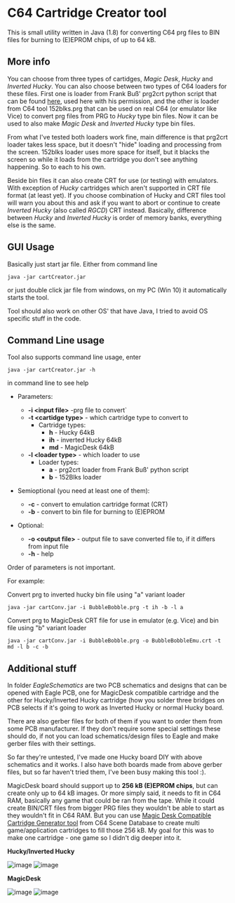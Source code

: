 
# C64 Cartridge Creator tool

This is small utility written in Java (1.8) for converting C64 prg files to BIN files for burning to (E)EPROM chips, of up to 64 kB.


## More info

You can choose from three types of cartidges, *Magic Desk*, *Hucky* and *Inverted Hucky*. You can also choose between two types of C64 loaders for these files. First one is loader from Frank Buß' prg2crt python script that can be found [here](http://www.frank-buss.de/c64/prg2crt/index.html), used here with his permission, and the other is loader from C64 tool 152blks.prg that can be used on real C64 (or emulator like Vice) to convert prg files from PRG to *Hucky* type bin files. Now it can be used to also make *Magic Desk* and *Inverted Hucky* type bin files.

From what I've tested both loaders work fine, main difference is that prg2crt loader takes less space, but it doesn't "hide" loading and processing from the screen. 152blks loader uses more space for itself, but it blacks the screen so while it loads from the cartridge you don't see anything happening. So to each to his own.

Beside bin files it can also create CRT for use (or testing) with emulators. With exception of *Hucky* cartridges which aren't supported in CRT file format (at least yet). If you choose combination of Hucky and CRT files tool will warn you about this and ask if you want to abort or continue to create *Inverted Hucky* (also called *RGCD*) CRT instead. 
Basically, difference between *Hucky* and *Inverted Hucky* is order of memory banks, everything else is the same.


## GUI Usage

Basically just start jar file. Either from command line

`java -jar cartCreator.jar`

or just double click jar file from windows, on my PC (Win 10) it automatically starts the tool.

Tool should also work on other OS' that have Java, I tried to avoid OS specific stuff in the code.

## Command Line usage

Tool also supports command line usage, enter 

`java -jar cartCreator.jar -h`

in command line to see help


- Parameters:
	-  **-i \<input file\>** -prg file to convert`
	-  **-t \<cartidge type\>**	- which cartridge type to convert to
		- Cartridge types:
			- **h** - Hucky 64kB
			- **ih** - inverted Hucky 64kB
			- **md** - MagicDesk 64kB
	- **-l \<loader type\>** - which loader to use
		 - Loader types:
			- **a** - prg2crt loader from Frank Buß' python script
			- **b** - 152Blks loader

- Semioptional (you need at least one of them):
	- **-c** - convert to emulation cartridge format (CRT)
	- **-b** - convert to bin file for burning to (E)EPROM

- Optional:
	 - **-o \<output file\>** - output file to save converted file to, if it differs from input file
	- **-h** - help

Order of parameters is not important.

For example:

Convert prg to inverted hucky bin file using "a" variant loader

`java -jar cartConv.jar -i BubbleBobble.prg -t ih -b -l a`

Convert prg to MagicDesk CRT file for use in emulator (e.g. Vice) and bin file using "b" variant loader

`java -jar cartConv.jar -i BubbleBobble.prg -o BubbleBobbleEmu.crt -t md -l b -c -b`


## Additional stuff

In folder *EagleSchematics* are two PCB schematics and designs that can be opened with Eagle PCB, one for MagicDesk compatible cartridge and the other for Hucky/Inverted Hucky cartridge (how you solder three bridges on PCB selects if it's going to work as Inverted Hucky or normal Hucky board.

There are also gerber files for both of them if you want to order them from some PCB manufacturer. If they don't require some special settings these should do, if not you can load schematics/design files to Eagle and make gerber files with their settings.

So far they're untested, I've made one Hucky board DIY with above schematics and it works. I also have both boards made from above gerber files, but so far haven't tried them, I've been busy making this tool :).

MagicDesk board should support up to **256 kB (E)EPROM chips**, but can create only up to 64 kB images. Or more simply said, it needs to fit in C64 RAM, basically any game that could be ran from the tape. 
While it could create BIN/CRT files from bigger PRG files they wouldn't be able to start as they wouldn't fit in C64 RAM.
But you can use [Magic Desk Compatible Cartridge Generator tool](http://csdb.dk/release/?id=132937) from C64 Scene Database to create multi game/application cartridges to fill those 256 kB. My goal for this was to make one cartridge - one game so I didn't dig deeper into it.

**Hucky/Inverted Hucky** 

![image](cartCreator/EagleSchematics/HuckyV2_Front.JPG)
![image](cartCreator/EagleSchematics/HuckyV2_Back.JPG)

**MagicDesk**

![image](cartCreator/EagleSchematics/MagicDesk_Front.JPG)
![image](cartCreator/EagleSchematics/MagicDesk_Back.JPG)
